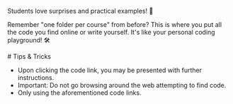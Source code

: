 Students love surprises and practical examples! 🎉

Remember "one folder per course" from before? This is where you put all the code you find online or write yourself. It's like your personal coding playground! 🛠

️# Tips & Tricks
- Upon clicking the code link, you may be presented with further instructions.
- Important: Do not go browsing around the web attempting to find code. 
- Only using the aforementioned code links.